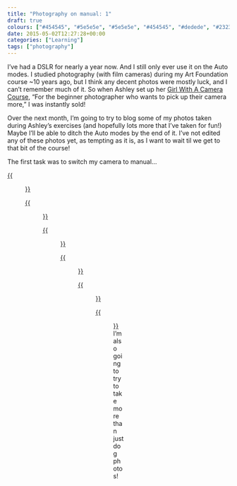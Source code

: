 ```yaml
---
title: "Photography on manual: 1"
draft: true
colours: ["#454545", "#5e5e5e", "#5e5e5e", "#454545", "#dedede", "#232323", "#dedede"]
date: 2015-05-02T12:27:28+00:00
categories: ["Learning"]
tags: ["photography"]
---
```


I’ve had a DSLR for nearly a year now. And I still only ever use it on the Auto modes. I studied photography (with film cameras) during my Art Foundation course ~10 years ago, but I think any decent photos were mostly luck, and I can’t remember much of it. So when Ashley set up her [Girl With A Camera Course](http://girlwithacamera.co.uk/courses/), “For the beginner photographer who wants to pick up their camera more,” I was instantly sold!

Over the next month, I’m going to try to blog some of my photos taken during Ashley’s exercises (and hopefully lots more that I’ve taken for fun!) Maybe I’ll be able to ditch the Auto modes by the end of it. I’ve not edited any of these photos yet, as tempting as it is, as I want to wait til we get to that bit of the course!

The first task was to switch my camera to manual…

[{{<figure class="wp-caption aligncenter size-full wp-image-4656" src="/images/2015/05/DSCF3427-small.jpg" alt="All-black dark shot" width="1500" height="1000" caption="**First photo on manual**. Fallen at the first hurdle, I turned my settings on to manual and fiddled with the shutter speed and aperture but couldn’t seem to get any exposure at all.">}}](/images/2015/05/DSCF3427-small.jpg)

[{{<figure class="wp-caption aligncenter size-full wp-image-4657" src="/images/2015/05/DSCF3442-small.jpg" alt="Photo of Oskar the dog curled up on the sofa, with a blurry background" width="1500" height="1000" caption="**Narrow depth of field**. Following the examples in Ashley’s email, I tried to get a narrow depth of field on Oskar. The shadow in the room made it a bit awkward, as your eyes are drawn to his leg rather than his head, but at least the background is blurry!">}}](/images/2015/05/DSCF3442-small.jpg)

[{{<figure class="wp-caption aligncenter size-full wp-image-4658" src="/images/2015/05/DSCF3446-small.jpg" alt="Photo of back of tall higgledy-piggledy regency buildings" width="1500" height="1000" caption="**Narrow aperture**. To mimic the landscape shot, I was a bit lazy and looked out of our back window. The built-up buildings round here are pretty maze-like.">}}](/images/2015/05/DSCF3446-small.jpg)

[{{<figure class="wp-caption aligncenter size-full wp-image-4659" src="/images/2015/05/DSCF3450-small.jpg" alt="Mostly blurry photo of Oskar the dog scratching" width="1500" height="1000" caption="**Shutter speed 1**. These next few shots were playing with the shutter speed to see what would be blurry, and what would be sharp. I couldn’t seem to get any of them very sharp!">}}](/images/2015/05/DSCF3450-small.jpg)

[{{<figure class="wp-caption aligncenter size-full wp-image-4660" src="/images/2015/05/DSCF3456-small.jpg" alt="Quite blurry photo of Oskar the dog scratching" width="1500" height="1000" caption="**Shutter speed 2**. The sharpest of the Osky shots.">}}](/images/2015/05/DSCF3456-small.jpg)

[{{<figure class="wp-caption aligncenter size-full wp-image-4661" src="/images/2015/05/DSCF3468-small.jpg" alt="Blurry photo of Oskar the dog scratching" width="1500" height="1000" caption="**Shutter speed 3**. The blurriest of the Osky shots.">}}](/images/2015/05/DSCF3468-small.jpg)
I’m also going to try to take more than just dog photos!

	
